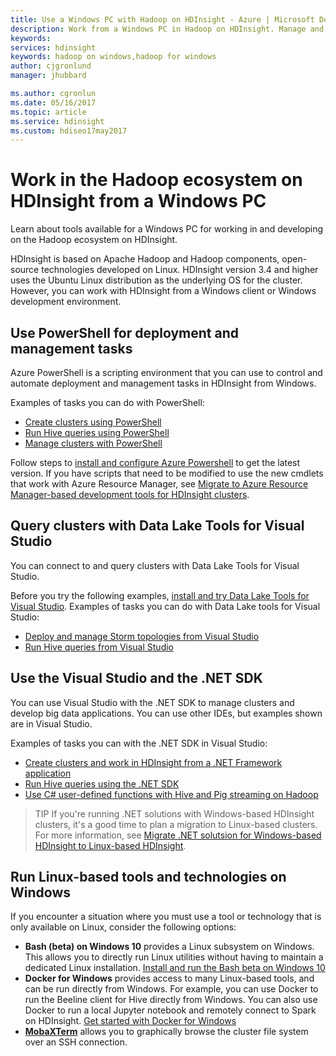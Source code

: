 ```yaml
---
title: Use a Windows PC with Hadoop on HDInsight - Azure | Microsoft Docs 
description: Work from a Windows PC in Hadoop on HDInsight. Manage and query clusters with PowerShell and Visual Studio. Develop big data solutions with .NET.
keywords: 
services: hdinsight 
keywords: hadoop on windows,hadoop for windows 
author: cjgronlund
manager: jhubbard

ms.author: cgronlun
ms.date: 05/16/2017
ms.topic: article
ms.service: hdinsight
ms.custom: hdiseo17may2017
---
```


# Work in the Hadoop ecosystem on HDInsight from a Windows PC

Learn about tools available for a Windows PC for working in and developing on the Hadoop ecosystem on HDInsight. 

HDInsight is based on Apache Hadoop and Hadoop components, open-source technologies developed on Linux. HDInsight version 3.4 and higher uses the Ubuntu Linux distribution as the underlying OS for the cluster. However, you can work with HDInsight from a Windows client or Windows development environment.

## Use PowerShell for deployment and management tasks
Azure PowerShell is a scripting environment that you can use to control and automate deployment and management tasks in HDInsight from Windows.

Examples of tasks you can do with PowerShell:

* [Create clusters using PowerShell](hdinsight-hadoop-create-linux-clusters-azure-powershell.md)
* [Run Hive queries using PowerShell](hdinsight-hadoop-use-hive-powershell.md)
* [Manage clusters with PowerShell](hdinsight-administer-use-powershell.md)

Follow steps to [install and configure Azure Powershell](https://docs.microsoft.com/en-us/powershell/azure/install-azurerm-ps) to get the latest version. If you have scripts that need to be modified to use the new cmdlets that work with Azure Resource Manager, see [Migrate to Azure Resource Manager-based development tools for HDInsight clusters](hdinsight-hadoop-development-using-azure-resource-manager.md).

## Query clusters with Data Lake Tools for Visual Studio
You can connect to and query clusters with Data Lake Tools for Visual Studio. 

Before you try the following examples, [install and try Data Lake Tools for Visual Studio](hdinsight-hadoop-visual-studio-tools-get-started.md). Examples of tasks you can do with Data Lake tools for Visual Studio:
* [Deploy and manage Storm topologies from Visual Studio](hdinsight-storm-deploy-monitor-topology-linux.md)
* [Run Hive queries from Visual Studio](hdinsight-hadoop-use-hive-visual-studio.md)

## Use the Visual Studio and the .NET SDK 

You can use Visual Studio with the .NET SDK to manage clusters and develop big data applications. You can use other IDEs, but examples shown are in Visual Studio.

Examples of tasks you can with the .NET SDK in Visual Studio:
* [Create clusters and work in HDInsight from a .NET Framework application](hdinsight-hadoop-create-linux-clusters-dotnet-sdk.md)
* [Run Hive queries using the .NET SDK](hdinsight-hadoop-use-hive-dotnet-sdk.md)
* [Use C# user-defined functions with Hive and Pig streaming on Hadoop](hdinsight-hadoop-hive-pig-udf-dotnet-csharp.md)

> TIP 
>If you're running .NET solutions with Windows-based HDInsight clusters, it's a good time to plan a migration to Linux-based clusters. For more information, see [Migrate .NET solutsion for Windows-based HDInsight to Linux-based HDInsight](hdinsight-hadoop-migrate-dotnet-to-linux.md).

## Run Linux-based tools and technologies on Windows

If you encounter a situation where you must use a tool or technology that is only available on Linux, consider the following options:

* **Bash (beta) on Windows 10** provides a Linux subsystem on Windows. This allows you to directly run Linux utilities without having to maintain a dedicated Linux installation. [Install and run the Bash beta on Windows 10](https://msdn.microsoft.com/commandline/wsl/install_guide)
* **Docker for Windows** provides access to many Linux-based tools, and can be run directly from Windows. For example, you can use Docker to run the Beeline client for Hive directly from Windows. You can also use Docker to run a local Jupyter notebook and remotely connect to Spark on HDInsight. [Get started with Docker for Windows](https://docs.docker.com/docker-for-windows/)
* **[MobaXTerm](http://mobaxterm.mobatek.net/)** allows you to graphically browse the cluster file system over an SSH connection.

